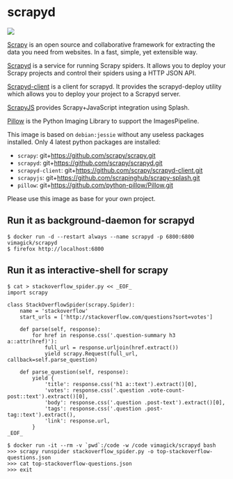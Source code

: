 scrapyd
=======

![](http://dockeri.co/image/vimagick/scrapyd)

[Scrapy][1] is an open source and collaborative framework for extracting the
data you need from websites. In a fast, simple, yet extensible way.

[Scrapyd][2] is a service for running Scrapy spiders.  It allows you to deploy
your Scrapy projects and control their spiders using a HTTP JSON API.

[Scrapyd-client][3] is a client for scrapyd. It provides the scrapyd-deploy
utility which allows you to deploy your project to a Scrapyd server.

[ScrapyJS][4] provides Scrapy+JavaScript integration using Splash.

[Pillow][5] is the Python Imaging Library to support the ImagesPipeline.

This image is based on `debian:jessie` without any useless packages installed.
Only 4 latest python packages are installed:

- `scrapy`: git+https://github.com/scrapy/scrapy.git
- `scrapyd`: git+https://github.com/scrapy/scrapyd.git
- `scrapyd-client`: git+https://github.com/scrapy/scrapyd-client.git
- `scrapyjs`: git+https://github.com/scrapinghub/scrapy-splash.git
- `pillow`: git+https://github.com/python-pillow/Pillow.git

Please use this image as base for your own project.

## Run it as background-daemon for scrapyd

```
$ docker run -d --restart always --name scrapyd -p 6800:6800 vimagick/scrapyd
$ firefox http://localhost:6800
```

## Run it as interactive-shell for scrapy

```
$ cat > stackoverflow_spider.py << _EOF_
import scrapy

class StackOverflowSpider(scrapy.Spider):
    name = 'stackoverflow'
    start_urls = ['http://stackoverflow.com/questions?sort=votes']

    def parse(self, response):
        for href in response.css('.question-summary h3 a::attr(href)'):
            full_url = response.urljoin(href.extract())
            yield scrapy.Request(full_url, callback=self.parse_question)

    def parse_question(self, response):
        yield {
            'title': response.css('h1 a::text').extract()[0],
            'votes': response.css('.question .vote-count-post::text').extract()[0],
            'body': response.css('.question .post-text').extract()[0],
            'tags': response.css('.question .post-tag::text').extract(),
            'link': response.url,
        }
_EOF_

$ docker run -it --rm -v `pwd`:/code -w /code vimagick/scrapyd bash
>>> scrapy runspider stackoverflow_spider.py -o top-stackoverflow-questions.json
>>> cat top-stackoverflow-questions.json
>>> exit
```

[1]: https://github.com/scrapy/scrapy
[2]: https://github.com/scrapy/scrapyd
[3]: https://github.com/scrapy/scrapyd-client
[4]: https://github.com/scrapinghub/scrapy-splash
[5]: https://github.com/python-pillow/Pillow
